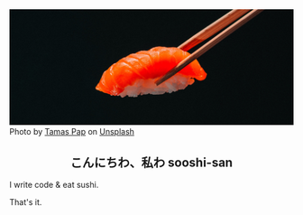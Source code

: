 <div>
  <img src="./images/sooshi-banner.jpg" alt="sooshi banner">
  <span align="left">Photo by <a href="https://unsplash.com/@tamasp?utm_source=unsplash&utm_medium=referral&utm_content=creditCopyText">Tamas Pap</a> on <a href="https://unsplash.com/s/photos/sushi?utm_source=unsplash&utm_medium=referral&utm_content=creditCopyText">Unsplash</a>
  </span>
</div>

<h2 align="center">こんにちわ、私わ sooshi-san</h2>

I write code & eat sushi.

That's it.
